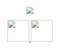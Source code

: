 <p align = "center">
<img src="https://capsule-render.vercel.app/api?type=rounded&color=gradient&height=100&section=header&text=Hello!" />
</p>

<p align = "center">
<a href="https://www.instagram.com/seabass_dayer/">
  <img height="50" src="https://github.com/user-attachments/assets/9a3fe15e-4abb-4bc9-b3e2-ff4bc059bffe" />
</a>

<a href="https://www.linkedin.com/in/sebastian-dayer/">
 <img height="50" src="https://github.com/user-attachments/assets/9652d5c8-ef23-44aa-a241-3e63d520a445" />
</a>

</p>
